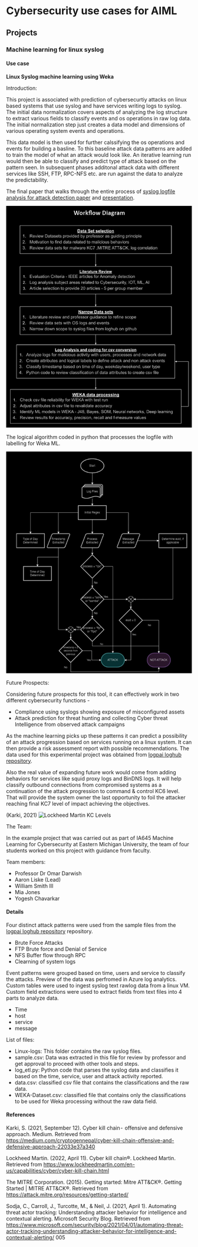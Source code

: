 # Cybersecurity use cases for AIML

## Projects

### Machine learning for linux syslog 

#### Use case
<strong> Linux Syslog machine learning using Weka </strong>

Introduction:

This project is associated with prediction of cybersecurtiy attacks on linux based systems that use syslog and have services writing logs to syslog. The initial data normalization covers aspects of analyzing the log structure to extract various fields to classify events and os operations in raw log data. The initial normalization step just creates a data model and dimensions of various operating system events and operations.

This data model is then used for further calssifying the os operations and events for building a basline. To this baseline attack data patterns are added to train the model of what an attack would look like. An iterative learning run would then be able to classify and predict type of attack based on the pattern seen. In subsequent   phases additonal attack data with different services like SSH, FTP, RPC-NFS etc. are run against the data to analyze the predictability.

The final paper that walks through the entire process of [syslog logfile analysis for attack detection paper](https://github.com/iotmaker1/Cybersecurity-AIML/blob/main/Syslog-logfile-analysis-attack-detection-Final-Paper-IEEE-Format.pdf) and [presentation](https://github.com/iotmaker1/Cybersecurity-AIML/blob/main/syslog-attack-detection-PPT.pdf).

![workflow](https://github.com/iotmaker1/Cybersecurity-AIML/blob/main/workflow.jpg)

The logical algorithm coded in python that processes the logfile with labelling for Weka ML.

![codelogic](https://github.com/iotmaker1/Cybersecurity-AIML/blob/main/code-logic.jpg)

Future Prospects:

Considering future prospects for this tool, it can effectively work in two different cybersecurity functions - 
 - Compliance using syslogs showing exposure of misconfigured assets
 - Attack prediction for threat hunting and collecting Cyber threat Intelligence from observed attack campaigns

As the machine learning picks up these patterns it can predict a possibility of an attack progression based on services running on a linux system. It can then provide a risk assessment report with possible recommendations. The data used for this experimental project was obtained from [logpai loghub repository](https://github.com/logpai/loghub).

Also the real value of expanding future work would come from adding behaviors for services like squid proxy logs and BinDNS logs. It will help classify outbound connections from compromised systems as a continuation of the attack progression to command & control KC6 level. That will provide the system owner the last opportunity to foil the attacker reaching final KC7 level of impact achieving the objectives.

(Karki, 2021) ![Lockheed Martin KC Levels](https://miro.medium.com/max/1400/1*l9ccExnOaaC5PBWW_myW9w.png)

The Team:

In the example project that was carried out as part of IA645 Machine Learning for Cybersecurity at Eastern Michigan University, the team of four students worked on this project with guidance from faculty.

Team members:
- Professor Dr Omar Darwish
- Aaron Liske (Lead)
- William Smith III
- Mia Jones
- Yogesh Chavarkar
 


#### Details

Four distinct attack patterns were used from the sample files from the [logpai loghub repository](https://github.com/logpai/loghub) repository.

- Brute Force Attacks
- FTP Brute force and Denial of Service
- NFS Buffer flow through RPC
- Clearning of system logs

Event patterns were grouped based on time, users and service to classify the attacks. Preview of the data was perfromed in Azure log analytics. Custom tables were used to ingest syslog text rawlog data from a linux VM.  Custom field extractions were used to extract fields from text files into 4 parts to analyze data.

- Time
- host
- service
- message

List of files:
 - Linux-logs: This folder contains the raw syslog files.
 - sample.csv: Data was extracted in this file for review by professor and get approval to proceed with other tools and steps.
 - log_etl.py: Python code that parses the syslog data and classifies it based on the time, service, user and attack activity reported.
 - data.csv: classified csv file that contains the classifications and the raw data.
 - WEKA-Dataset.csv: classified file that contains only the classifications to be used for Weka processing without the raw data field.


#### References 
Karki, S. (2021, September 12). Cyber kill chain -  offensive and defensive approach. Medium. Retrieved from https://medium.com/cryptogennepal/cyber-kill-chain-offensive-and-defensive-approach-22033e37a340

Lockheed Martin. (2022, April 11). Cyber kill chain®. Lockheed Martin. Retrieved from https://www.lockheedmartin.com/en-us/capabilities/cyber/cyber-kill-chain.html 

The MITRE Corporation. (2015). Getting started: Mitre ATT&amp;CK®. Getting Started | MITRE ATT&amp;CK®. Retrieved from https://attack.mitre.org/resources/getting-started/ 

Sodja, C., Carroll, J., Turcotte, M., &amp; Neil, J. (2021, April 1). Automating threat actor tracking: Understanding attacker behavior for intelligence and contextual alerting. Microsoft Security Blog. Retrieved from https://www.microsoft.com/security/blog/2021/04/01/automating-threat-actor-tracking-understanding-attacker-behavior-for-intelligence-and-contextual-alerting/ 005
